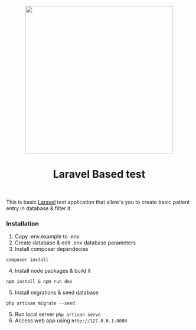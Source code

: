 <p align="center"><a href="https://laravel.com" target="_blank"><img src="https://raw.githubusercontent.com/laravel/art/master/logo-lockup/5%20SVG/2%20CMYK/1%20Full%20Color/laravel-logolockup-cmyk-red.svg" width="400"></a></p>
<p align="center">
    <h1 align="center">Laravel Based test</h1>
    <br/>
</p>

This is basic [Laravel](https://laravel.com/) test application that allow's you to create basic patient entry in database & filter it.

### Installation

1) Copy .env.example to .env
2) Create database & edit .env database parameters
3) Install composer dependecies
~~~
composer install
~~~
4) Install node packages & build it
~~~
npm install & npm run dev
~~~
5) Install migrations & seed database
~~~
php artisan migrate --seed
~~~
5) Run local server `php artisan serve`
6) Access web app using `http://127.0.0.1:8000`
